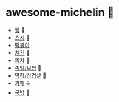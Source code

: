 # awesome-michelin :fork_and_knife:

* [빵](/md/bread.md) :bread:
* [스시](/md/sushi.md) :sushi:
* [떡볶이](/md/dduckbokki.md)
* [치킨](/md/chicken.md) :chicken:
* [피자](/md/pizza.md) :pizza:
* [족발/보쌈](/md/porkFeet.md) :poultry_leg:
* [막창/삼겹살](/md/beef.md) :meat_on_bone:
* [카페](/md/cafe.md) :coffee:
* [국밥](/md/kukbab.md) :rice:
